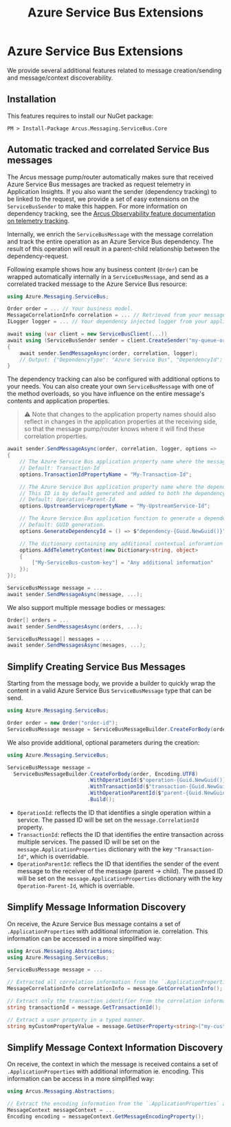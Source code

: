 ﻿---
title: "Azure Service Bus Extensions"
layout: default
---

# Azure Service Bus Extensions

We provide several additional features related to message creation/sending and message/context discoverability.

## Installation

This features requires to install our NuGet package:

```shell
PM > Install-Package Arcus.Messaging.ServiceBus.Core
```

## Automatic tracked and correlated Service Bus messages

The Arcus message pump/router automatically makes sure that received Azure Service Bus messages are tracked as request telemetry in Application Insights. 
If you also want the sender (dependency tracking) to be linked to the request, we provide a set of easy extensions on the `ServiceBusSender` to make this happen.
For more information on dependency tracking, see the [Arcus Observability feature documentation on telemetry tracking](https://observability.arcus-azure.net/features/writing-different-telemetry-types/).

Internally, we enrich the `ServiceBusMessage` with the message correlation and track the entire operation as an Azure Service Bus dependency.
The result of this operation will result in a parent-child relationship between the dependency-request.

Following example shows how any business content (`Order`) can be wrapped automatically internally in a `ServiceBusMessage`, and send as a correlated tracked message to the Azure Service Bus resource:

```csharp
using Azure.Messaging.ServiceBus;

Order order = ... // Your business model.
MessageCorrelationInfo correlation = ... // Retrieved from your message handler implementation.
ILogger logger = ... // Your dependency injected logger from your application.

await using (var client = new ServiceBusClient(...))
await using (ServiceBusSender sender = client.CreateSender("my-queue-or-topic"))
{
    await sender.SendMessageAsync(order, correlation, logger);
    // Output: {"DependencyType": "Azure Service Bus", "DependencyId": "c55c7885-30c5-4785-ad15-a96e03903bfa", "TargetName": "ordersqueue", "Duration": "00:00:00.2521801", "StartTime": "03/23/2020 09:56:31 +00:00", "IsSuccessful": true, "Context": {"EntityType": "Queue"}}
}
```

The dependency tracking can also be configured with additional options to your needs. 
You can also create your own `ServiceBusMessage` with one of the method overloads, so you have influence on the entire message's contents and application properties.

> ⚠ Note that changes to the application property names should also reflect in changes in the application properties at the receiving side, so that the message pump/router knows where it will find these correlation properties.

```csharp
await sender.SendMessageAsync(order, correlation, logger, options =>
{
    // The Azure Service Bus application property name where the message correlation transaction ID will be set.
    // Default: Transaction-Id
    options.TransactionIdPropertyName = "My-Transaction-Id";

    // The Azure Service Bus application property name where the dependency ID property will be set.
    // This ID is by default generated and added to both the dependency tracking as the message.
    // Default: Operation-Parent-Id
    options.UpstreamServicepropertyName = "My-UpstreamService-Id";

    // The Azure Service Bus application function to generate a dependency ID which will be added to both the message as the dependency tracking.
    // Default: GUID generation.
    options.GenerateDependencyId = () => $"dependency-{Guid.NewGuid()}";

    // The dictionary containing any additional contextual inforamtion that will be used when tracking the Azure Service Bus dependency (Default: empty dictionary).
    options.AddTelemetryContext(new Dictionary<string, object>
    {
        ["My-ServiceBus-custom-key"] = "Any additional information"
    });
});

ServiceBusMessage message = ...
await sender.SendMessageAsync(message, ...);
```

We also support multiple message bodies or messages:

```csharp
Order[] orders = ...
await sender.SendMessagesAsync(orders, ...);

ServiceBusMessage[] messages = ...
await sender.SendMessagesAsync(mesages, ...);
```

## Simplify Creating Service Bus Messages

Starting from the message body, we provide a builder to quickly wrap the content in a valid Azure Service Bus `ServiceBusMessage` type that can be send.

```csharp
using Azure.Messaging.ServiceBus;

Order order = new Order("order-id");
ServiceBusMessage message = ServiceBusMessageBuilder.CreateForBody(order).Build(); 
```

We also provide additional, optional parameters during the creation:

```csharp
using Azure.Messaging.ServiceBus;

ServiceBusMessage message =
  ServiceBusMessageBuilder.CreateForBody(order, Encoding.UTF8)
                          .WithOperationId($"operation-{Guid.NewGuid()}")
                          .WithTransactionId($"transaction-{Guid.NewGuid()}")
                          .WithOperationParentId($"parent-{Guid.NewGuid()}")
                          .Build();
```


* `OperationId`: reflects the ID that identifies a single operation within a service. The passed ID will be set on the `message.CorrelationId` property.
* `TransactionId`: reflects the ID that identifies the entire transaction across multiple services. The passed ID will be set on the `message.ApplicationProperties` dictionary with the key `"Transaction-Id"`, which is overridable.
* `OperationParentId`: reflecs the ID that identifies the sender of the event message to the receiver of the message (parent -> child). The passed ID will be set on the `message.ApplicationProperties` dictionary with the key `Operation-Parent-Id`, which is overriable.

## Simplify Message Information Discovery

On receive, the Azure Service Bus message contains a set of `.ApplicationProperties` with additional information ie. correlation.
This information can be accessed in a more simplified way:

```csharp
using Arcus.Messaging.Abstractions;
using Azure.Messaging.ServiceBus;

ServiceBusMessage message = ...

// Extracted all correlation information from the `.ApplicationProperties` and wrapped inside a valid correlation type.
MessageCorrelationInfo correlationInfo = message.GetCorrelationInfo();

// Extract only the transaction identifier from the correlation information.
string transactionId = message.GetTransactionId();

// Extract a user property in a typed manner.
string myCustomPropertyValue = message.GetUserProperty<string>("my-custom-property-key");
```

## Simplify Message Context Information Discovery

On receive, the context in which the message is received contains a set of `.ApplicationProperties` with additional information ie. encoding.
This information can be access in a more simplified way:

```csharp
using Arcus.Messaging.Abstractions;

// Extract the encoding information from the `.ApplicationProperties` and wrapped inside a valid `Encoding` type.
MessageContext messageContext = ...
Encoding encoding = messageContext.GetMessageEncodingProperty();
```
